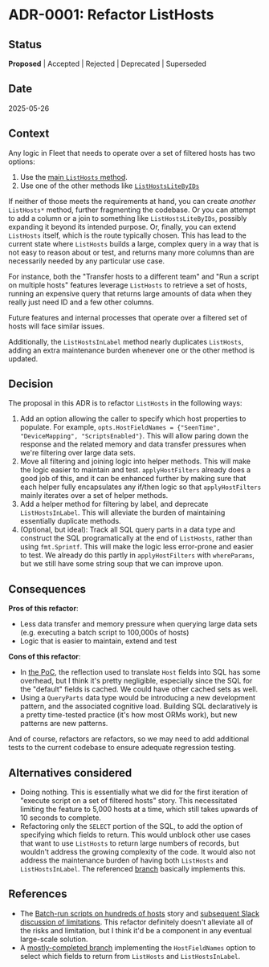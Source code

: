 # ADR-0001: Refactor ListHosts 

## Status

**Proposed** | Accepted | Rejected | Deprecated | Superseded

## Date

2025-05-26

## Context

Any logic in Fleet that needs to operate over a set of filtered hosts has two options:

1. Use the [main `ListHosts` method](https://github.com/fleetdm/fleet/blob/725e7336b9f85720ec881b520b6d5b5950927d50/server/datastore/mysql/hosts.go#L954).
2. Use one of the other methods like [`ListHostsLiteByIDs`](https://github.com/fleetdm/fleet/blob/725e7336b9f85720ec881b520b6d5b5950927d50/server/datastore/mysql/hosts.go#L2835)

If neither of those meets the requirements at hand, you can create _another_ `ListHosts*` method, further fragmenting the codebase.  Or you can attempt to add a column or a join to something like `ListHostsLiteByIDs`, possibly expanding it beyond its intended purpose.  Or, finally, you can extend `ListHosts` itself, which is the route typically chosen.  This has lead to the current state where `ListHosts` builds a large, complex query in a way that is not easy to reason about or test, and returns many more columns than are necessarily needed by any particular use case.  

For instance, both the "Transfer hosts to a different team" and "Run a script on multiple hosts" features leverage `ListHosts` to retrieve a set of hosts, running an expensive query that returns large amounts of data when they really just need ID and a few other columns.

Future features and internal processes that operate over a filtered set of hosts will face similar issues.

Additionally, the `ListHostsInLabel` method nearly duplicates `ListHosts`, adding an extra maintenance burden whenever one or the other method is updated.

## Decision

The proposal in this ADR is to refactor `ListHosts` in the following ways:

1. Add an option allowing the caller to specify which host properties to populate.  For example, `opts.HostFieldNames = {"SeenTime", "DeviceMapping", "ScriptsEnabled"}`.  This will allow paring down the response and the related memory and data transfer pressures when we're filtering over large data sets.
1. Move all filtering and joining logic into helper methods. This will make the logic easier to maintain and test.  `applyHostFilters` already does a good job of this, and it can be enhanced further by making sure that each helper fully encapsulates any if/then logic so that `applyHostFilters` mainly iterates over a set of helper methods.  
1. Add a helper method for filtering by label, and deprecate `ListHostsInLabel`. This will alleviate the burden of maintaining essentially duplicate methods.
1. (Optional, but ideal): Track all SQL query parts in a data type and construct the SQL programatically at the end of `ListHosts`, rather than using `fmt.Sprintf`.  This will make the logic less error-prone and easier to test.  We already do this partly in `applyHostFilters` with `whereParams`, but we still have some string soup that we can improve upon.   

## Consequences

**Pros of this refactor**:

- Less data transfer and memory pressure when querying large data sets (e.g. executing a batch script to 100,000s of hosts)
- Logic that is easier to maintain, extend and test

**Cons of this refactor**:

- In [the PoC](https://github.com/fleetdm/fleet/compare/sgress454/28700-batch-execute-with-filter#diff-ec797a071df046dfb849880d689b5dc274601d19626e17e2f61e6ce663adaea9R954-R961), the reflection used to translate `Host` fields into SQL has some overhead, but I think it's pretty negligible, especially since the SQL for the "default" fields is cached.  We could have other cached sets as well.
- Using a `QueryParts` data type would be introducing a new development pattern, and the associated cognitive load.  Building SQL declaratively is a pretty time-tested practice (it's how most ORMs work), but new patterns are new patterns.

And of course, refactors are refactors, so we may need to add additional tests to the current codebase to ensure adequate regression testing.

## Alternatives considered

- Doing nothing.  This is essentially what we did for the first iteration of "execute script on a set of filtered hosts" story.  This necessitated limiting the feature to 5,000 hosts at a time, which still takes upwards of 10 seconds to complete.  
- Refactoring only the `SELECT` portion of the SQL, to add the option of specifying which fields to return.  This would unblock other use cases that want to use `ListHosts` to return large numbers of records, but wouldn't address the growing complexity of the code.  It would also not address the maintenance burden of having both `ListHosts` and `ListHostsInLabel`. The referenced [branch](https://github.com/fleetdm/fleet/compare/sgress454/28700-batch-execute-with-filter) basically implements this.

## References

- The [Batch-run scripts on hundreds of hosts](https://github.com/fleetdm/fleet/issues/28389) story and [subsequent Slack discussion of limitations](https://fleetdm.slack.com/archives/C02A8BRABB5/p1747081462299719).  This refactor definitely doesn't alleviate all of the risks and limitation, but I think it'd be a component in any eventual large-scale solution.
- A [mostly-completed branch](https://github.com/fleetdm/fleet/compare/sgress454/28700-batch-execute-with-filter) implementing the `HostFieldNames` option to select which fields to return from `ListHosts` and `ListHostsInLabel`.
